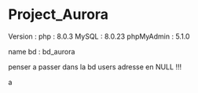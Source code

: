 # Project_Aurora


Version :
php : 8.0.3
MySQL : 8.0.23
phpMyAdmin : 5.1.0

name bd : bd_aurora


penser a passer dans la bd users adresse en NULL !!!

a
